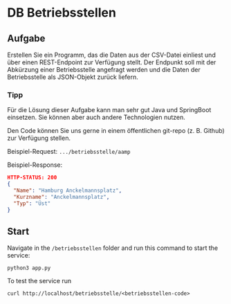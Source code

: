 # DB Betriebsstellen 

## Aufgabe

Erstellen Sie ein Programm, das die Daten aus der CSV-Datei einliest und über einen REST-Endpoint zur Verfügung stellt. 
Der Endpunkt soll mit der Abkürzung einer Betriebsstelle angefragt werden und die Daten der Betriebsstelle als 
JSON-Objekt zurück liefern.

### Tipp

Für die Lösung dieser Aufgabe kann man sehr gut Java und SpringBoot einsetzen. Sie können aber auch andere Technologien nutzen.

Den Code können Sie uns gerne in einem öffentlichen git-repo (z. B. Github) zur Verfügung stellen.

Beispiel-Request: `.../betriebsstelle/aamp`

Beispiel-Response:
```json
HTTP-STATUS: 200
{
  "Name": "Hamburg Anckelmannsplatz",
  "Kurzname": "Anckelmannsplatz",
  "Typ": "Üst"
}
```
## Start
Navigate in the `/betriebsstellen` folder and run this command to start the service: 
```shell
python3 app.py
```
To test the service run 
```shell
curl http://localhost/betriebsstelle/<betriebsstellen-code> 
```